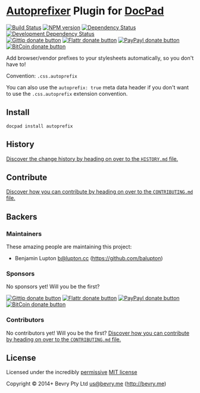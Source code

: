 # [Autoprefixer](https://npmjs.org/package/autoprefixer) Plugin for [DocPad](http://docpad.org)

<!-- BADGES/ -->

[![Build Status](http://img.shields.io/travis-ci/docpad/docpad-plugin-autoprefix.png?branch=master)](http://travis-ci.org/docpad/docpad-plugin-autoprefix "Check this project's build status on TravisCI")
[![NPM version](http://badge.fury.io/js/docpad-plugin-autoprefix.png)](https://npmjs.org/package/docpad-plugin-autoprefix "View this project on NPM")
[![Dependency Status](https://david-dm.org/docpad/docpad-plugin-autoprefix.png?theme=shields.io)](https://david-dm.org/docpad/docpad-plugin-autoprefix)
[![Development Dependency Status](https://david-dm.org/docpad/docpad-plugin-autoprefix/dev-status.png?theme=shields.io)](https://david-dm.org/docpad/docpad-plugin-autoprefix#info=devDependencies)<br/>
[![Gittip donate button](http://img.shields.io/gittip/docpad.png)](https://www.gittip.com/docpad/ "Donate weekly to this project using Gittip")
[![Flattr donate button](http://img.shields.io/flattr/donate.png?color=yellow)](http://flattr.com/thing/344188/balupton-on-Flattr "Donate monthly to this project using Flattr")
[![PayPayl donate button](http://img.shields.io/paypal/donate.png?color=yellow)](https://www.paypal.com/cgi-bin/webscr?cmd=_s-xclick&hosted_button_id=QB8GQPZAH84N6 "Donate once-off to this project using Paypal")
[![BitCoin donate button](http://img.shields.io/bitcoin/donate.png?color=yellow)](https://coinbase.com/checkouts/9ef59f5479eec1d97d63382c9ebcb93a "Donate once-off to this project using BitCoin")

<!-- /BADGES -->


Add browser/vendor prefixes to your stylesheets automatically, so you don't have to!

Convention:  `.css.autoprefix`

You can also use the `autoprefix: true` meta data header if you don't want to use the `.css.autoprefix` extension convention.


## Install

```
docpad install autoprefix
```

<!-- HISTORY/ -->

## History
[Discover the change history by heading on over to the `HISTORY.md` file.](https://github.com/docpad/docpad-plugin-autoprefix/blob/master/HISTORY.md#files)

<!-- /HISTORY -->


<!-- CONTRIBUTE/ -->

## Contribute

[Discover how you can contribute by heading on over to the `CONTRIBUTING.md` file.](https://github.com/docpad/docpad-plugin-autoprefix/blob/master/CONTRIBUTING.md#files)

<!-- /CONTRIBUTE -->


<!-- BACKERS/ -->

## Backers

### Maintainers

These amazing people are maintaining this project:

- Benjamin Lupton <b@lupton.cc> (https://github.com/balupton)

### Sponsors

No sponsors yet! Will you be the first?

[![Gittip donate button](http://img.shields.io/gittip/docpad.png)](https://www.gittip.com/docpad/ "Donate weekly to this project using Gittip")
[![Flattr donate button](http://img.shields.io/flattr/donate.png?color=yellow)](http://flattr.com/thing/344188/balupton-on-Flattr "Donate monthly to this project using Flattr")
[![PayPayl donate button](http://img.shields.io/paypal/donate.png?color=yellow)](https://www.paypal.com/cgi-bin/webscr?cmd=_s-xclick&hosted_button_id=QB8GQPZAH84N6 "Donate once-off to this project using Paypal")
[![BitCoin donate button](http://img.shields.io/bitcoin/donate.png?color=yellow)](https://coinbase.com/checkouts/9ef59f5479eec1d97d63382c9ebcb93a "Donate once-off to this project using BitCoin")

### Contributors

No contributors yet! Will you be the first?
[Discover how you can contribute by heading on over to the `CONTRIBUTING.md` file.](https://github.com/docpad/docpad-plugin-autoprefix/blob/master/CONTRIBUTING.md#files)

<!-- /BACKERS -->


<!-- LICENSE/ -->

## License

Licensed under the incredibly [permissive](http://en.wikipedia.org/wiki/Permissive_free_software_licence) [MIT license](https://github.com/docpad/docpad-plugin-autoprefix/blob/master/LICENSE.md#readme)

Copyright &copy; 2014+ Bevry Pty Ltd <us@bevry.me> (http://bevry.me)

<!-- /LICENSE -->


